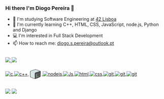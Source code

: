 ### Hi there I'm Diogo Pereira 👋

- 🔭 I'm studying Software Engineering at <a href="https://www.42lisboa.com/" target="_blank">42 Lisboa</a>
- 🌱 I'm currently learning C++, HTML, CSS, JavaScript, node.js, Python and Django 
- 💻 I'm interested in Full Stack Development
- 📫 How to reach me: diogo.s.pereira@outlook.pt

##

<div>
  <a href="https://github.com/dspereira">
    <img height="180em" src="https://github-readme-stats.vercel.app/api?username=dspereira&theme=tokyonight">
  <img height="180em" src="https://github-readme-stats.vercel.app/api/top-langs/?username=dspereira&layout=compact&langs_count=7&theme=tokyonight"/>
</div>

<div style="display: inline_block"><br>
  <img align="center" alt="c" height="30" width="40" src="https://cdn.jsdelivr.net/gh/devicons/devicon/icons/c/c-original.svg"/>
  <img align="center" alt="c++" height="30" width="40" src="https://cdn.jsdelivr.net/gh/devicons/devicon/icons/cplusplus/cplusplus-original.svg"/>
  <img align="center" alt="bash" height="34" width="40" src="icons8-bash.svg"/>
  <img align="center" alt="nodejs" height="30" width="40" src="https://cdn.jsdelivr.net/gh/devicons/devicon/icons/nodejs/nodejs-original.svg"/>
  <img align="center" alt="Js" height="30" width="40" src="https://cdn.jsdelivr.net/gh/devicons/devicon/icons/javascript/javascript-original.svg"/>
  <img align="center" alt="html" height="30" width="40" src="https://cdn.jsdelivr.net/gh/devicons/devicon/icons/html5/html5-original.svg"/>
  <img align="center" alt="css" height="30" width="40" src="https://cdn.jsdelivr.net/gh/devicons/devicon/icons/css3/css3-original.svg"/>
  <img align="center" alt="git" height="30" width="40" src="https://cdn.jsdelivr.net/gh/devicons/devicon/icons/git/git-original.svg"/>
  <img align="center" alt="git" height="30" width="40" src="https://cdn.jsdelivr.net/gh/devicons/devicon@latest/icons/python/python-original.svg"/>
  <img align="center" alt="git" height="30" width="40" src="https://cdn.jsdelivr.net/gh/devicons/devicon@latest/icons/django/django-plain.svg"/>       
</div>
  
 ##
  
 <div> 
   <a href = "https://www.linkedin.com/in/diogo-pereira-043b586b"><img src="https://img.shields.io/badge/LinkedIn-0077B5?style=for-the-badge&logo=linkedin&logoColor=white" target="_blank"></a>
   <a href = "mailto:diogo.s.pereira@outlook.pt"><img src="https://img.shields.io/badge/Microsoft_Outlook-0078D4?style=for-the-badge&logo=microsoft-outlook&logoColor=white" target="_blank"></a>
 </div>
